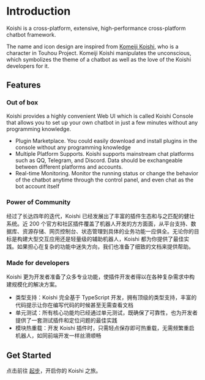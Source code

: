 # Introduction

Koishi is a cross-platform, extensive, high-performance cross-platform chatbot framework.

The name and icon design are inspired from [Komeiji Koishi](https://zh.touhouwiki.net/wiki/古明地恋), who is a character in Touhou Project. Komeiji Koishi manipulates the unconscious, which symbolizes the theme of a chatbot as well as the love of the Koishi developers for it.

## Features

### Out of box

Koishi provides a highly convenient Web UI which is called Koishi Console that allows you to set up your own chatbot in just a few minutes without any programming knowledge.

- Plugin Marketplace. You could easily download and install plugins in the console without any programming knowledge
- Multiple Platform Supports. Koishi supports mainstream chat platforms such as QQ, Telegram, and Discord. Data should be exchangeable between different platforms and accounts.
- Real-time Monitoring. Monitor the running status or change the behavior of the chatbot anytime through the control panel, and even chat as the bot account itself

### Power of Community

经过了长达四年的迭代，Koishi 已经发展出了丰富的插件生态和与之匹配的健壮系统。近 200 个官方和社区插件覆盖了机器人开发的方方面面，从平台支持、数据库、资源存储、网页控制台、状态管理到具体的业务功能一应俱全。无论你的目标是构建大型交互应用还是轻量级的辅助机器人，Koishi 都为你提供了最佳实践。如果担心在复杂的功能中迷失方向，我们也准备了细致的文档来提供帮助。

### Made for developers

Koishi 更为开发者准备了众多专业功能，使插件开发者得以在各种复杂需求中构建规模化的解决方案。

- 类型支持：Koishi 完全基于 TypeScript 开发，拥有顶级的类型支持，丰富的代码提示让你在编写代码的时候甚至无需查看文档
- 单元测试：所有核心功能均已经通过单元测试，既确保了可靠性，也为开发者提供了一套测试插件和定位问题的最佳实践
- 模块热重载：开发 Koishi 插件时，只需轻点保存即可热重载，无需频繁重启机器人，如同前端开发一样丝滑顺畅

## Get Started

点击前往 [起步](./starter/)，开启你的 Koishi 之旅。
